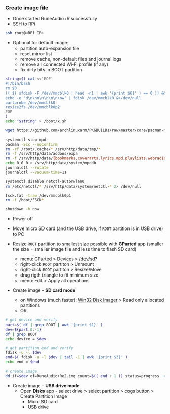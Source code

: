 ### Create image file

- Once started RuneAudio+R successfully
- SSH to RPi
```sh
ssh root@<RPI IP>
```
- Optional for default image:
	- partition auto-expansion file
	- reset mirror list
	- remove cache, non-default files and journal logs
	- remove all connected Wi-Fi profile (if any)
	- fix dirty bits in BOOT partition
```sh
string=$( cat <<'EOF'
#!/bin/bash
rm $0
(( $( sfdisk -F /dev/mmcblk0 | head -n1 | awk '{print $6}' ) == 0 )) && exit
echo -e "d\n\nn\n\n\n\n\nw" | fdisk /dev/mmcblk0 &>/dev/null
partprobe /dev/mmcblk0
resize2fs /dev/mmcblk0p2
EOF
)
echo "$string" > /boot/x.sh

wget https://github.com/archlinuxarm/PKGBUILDs/raw/master/core/pacman-mirrorlist/mirrorlist -O /etc/pacman.d/mirrorlist

systemctl stop mpd
pacman -Scc --noconfirm
rm -rf /root/.cache/* /srv/http/data/tmp/*
rm -f /srv/http/data/addons/expa
rm -f /srv/http/data/{bookmarks,coverarts,lyrics,mpd,playlists,webradios}/*
echo 0 0 0 > /srv/http/data/system/mpddb
journalctl --rotate
journalctl --vacuum-time=1s

systemctl disable netctl-auto@wlan0
rm /etc/netctl/* /srv/http/data/system/netctl-* 2> /dev/null

fsck.fat -traw /dev/mmcblk0p1
rm -f /boot/FSCK*

shutdown -h now
```
- Power off

- Move micro SD card (and the USB drive, if `ROOT` partition is in USB drive) to PC
- Resize `ROOT` partition to smallest size possible with **GParted** app (smaller the size = smaller image file and less time to flash SD card)
	- menu: GParted > Devices > /dev/sd?
	- right-click `ROOT` partiton > Unmount
	- right-click `ROOT` partiton > Resize/Move
	- drag rigth triangle to fit minimum size
	- menu: Edit > Apply all operations
- Create image - **SD card mode**
	- on Windows (much faster): [Win32 Disk Imager](https://sourceforge.net/projects/win32diskimager/) > Read only allocated partitions
	- OR
```sh
# get device and verify
part=$( df | grep BOOT | awk '{print $1}' )
dev=${part:0:-1}
df | grep BOOT
echo device = $dev

# get partition end and verify
fdisk -u -l $dev
end=$( fdisk -u -l $dev | tail -1 | awk '{print $3}' )
echo end = $end

# create image
dd if=$dev of=RuneAudio+Re2.img count=$(( end + 1 )) status=progress  # remove status=progress if errors
```
- Create image - **USB drive mode**
	- Open **Disks** app - select drive > select partition > cogs button > Create Partition Image
		- Micro SD card
		- USB drive
